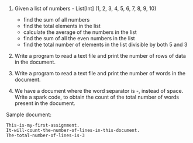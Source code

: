 1) Given a list of numbers - List[Int] (1, 2, 3, 4, 5, 6, 7, 8, 9, 10)
      - find the sum of all numbers
      - find the total elements in the list
      - calculate the average of the numbers in the list
      - find the sum of all the even numbers in the list
      - find the total number of elements in the list divisible by both 5 and 3
      
2) Write a program to read a text file and print the number of rows of data in the document.

3) Write a program to read a text file and print the number of words in the document.

4) We have a document where the word separator is -, instead of space. Write a spark code, to obtain the count of the total number of words present in the document.

Sample document:

    This-is-my-first-assignment.
    It-will-count-the-number-of-lines-in-this-document.
    The-total-number-of-lines-is-3
